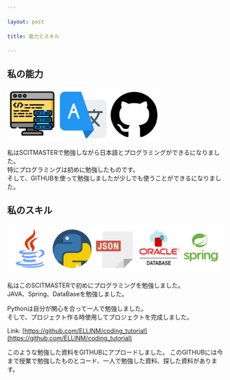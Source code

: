 ```yaml
---

layout: post

title: 能力とスキル

---
```


私の能力
-----
![Ability](https://github.com/ELLINM/ellinm.github.io/blob/master/images/ability.PNG)

私はSCITMASTERで勉強しながら日本語とプログラミングができるになりました。     
特にプログラミングは初めに勉強したものです。     
そして、GITHUBを使って勉強しましたが少しでも使うことができるになりました。      

私のスキル
------
![Skill](https://github.com/ELLINM/ellinm.github.io/blob/master/images/skill.PNG)

私はこのSCITMASTERで初めにプログラミングを勉強しました。     
JAVA、Spring、DataBaseを勉強しました。      

Pythonは自分が関心を合って一人で勉強しました。     
そしで、プロジェクト作る時使用してプロジェクトを完成しました。      

Link: [https://github.com/ELLINM/coding_tutorial](https://github.com/ELLINM/coding_tutorial)

このような勉強した資料をGITHUBにアプロードしました。
このGITHUBには今まで授業で勉強したものとコード、一人で勉強した資料、探した資料があります。
